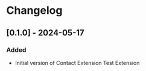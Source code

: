 # Changelog

## [0.1.0] - 2024-05-17

### Added

- Initial version of Contact Extension Test Extension
